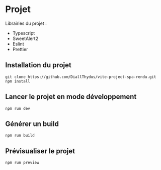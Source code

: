 # Projet

Librairies du projet :

-   Typescript
-   SweetAlert2
-   Eslint
-   Prettier

## Installation du projet

```
git clone https://github.com/DiallThydus/vite-project-spa-rendu.git
npm install
```

## Lancer le projet en mode développement

```
npm run dev
```

## Générer un build

```
npm run build
```

## Prévisualiser le projet

```
npm run preview
```
